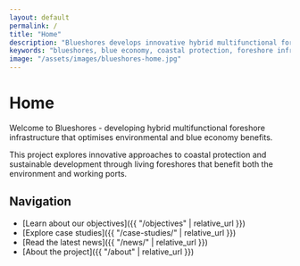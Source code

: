 ```yaml
---
layout: default
permalink: /
title: "Home"
description: "Blueshores develops innovative hybrid multifunctional foreshore infrastructure that optimises environmental and blue economy benefits for working ports. Explore our research in coastal protection, marine ecology, and sustainable development."
keywords: "blueshores, blue economy, coastal protection, foreshore infrastructure, living foreshores, working ports, hybrid infrastructure, sustainable development, marine ecology"
image: "/assets/images/blueshores-home.jpg"
---
```


# Home

<div class="home-waves">
  <div class="wave"></div>
  <div class="wave"></div>
  <div class="wave"></div>
</div>

Welcome to Blueshores - developing hybrid multifunctional foreshore infrastructure that optimises environmental and blue economy benefits.

This project explores innovative approaches to coastal protection and sustainable development through living foreshores that benefit both the environment and working ports.

## Navigation

- [Learn about our objectives]({{ "/objectives" | relative_url }})
- [Explore case studies]({{ "/case-studies/" | relative_url }})
- [Read the latest news]({{ "/news/" | relative_url }})
- [About the project]({{ "/about" | relative_url }})